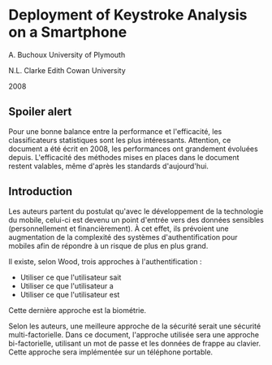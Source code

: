 # Deployment of Keystroke Analysis on a Smartphone

A. Buchoux
University of Plymouth

N.L. Clarke
Edith Cowan University

2008

## Spoiler alert

Pour une bonne balance entre la performance et l'efficacité, les classificateurs statistiques sont les plus intéressants. Attention, ce document a été écrit en 2008, les performances ont grandement évoluées depuis. L'efficacité des méthodes mises en places dans le document restent valables, même d'après les standards d'aujourd'hui.

## Introduction

Les auteurs partent du postulat qu'avec le développement de la technologie du mobile, celui-ci est devenu un point d'entrée vers des données sensibles (personnellement et financièrement). À cet effet, ils prévoient une augmentation de la complexité des systèmes d'authentification pour mobiles afin de répondre à un risque de plus en plus grand.

Il existe, selon Wood, trois approches à l'authentification : 

* Utiliser ce que l'utilisateur sait
* Utiliser ce que l'utilisateur a
* Utiliser ce que l'utilisateur est

Cette dernière approche est la biométrie.

Selon les auteurs, une meilleure approche de la sécurité serait une sécurité multi-factorielle. Dans ce document, l'approche utilisée sera une approche bi-factorielle, utilisant un mot de passe et les données de frappe au clavier. Cette approche sera implémentée sur un téléphone portable.